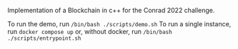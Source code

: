 Implementation of a Blockchain in c++ for the Conrad 2022 challenge.

To run the demo, run ```/bin/bash ./scripts/demo.sh```
To run a single instance, run ```docker compose up``` or, without docker, run ```/bin/bash ./scripts/entrypoint.sh```

